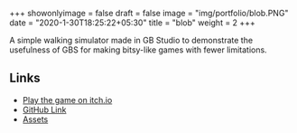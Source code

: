 +++
showonlyimage = false
draft = false
image = "img/portfolio/blob.PNG"
date = "2020-1-30T18:25:22+05:30"
title = "blob"
weight = 2
+++

A simple walking simulator made in GB Studio to demonstrate the usefulness of GBS for making bitsy-like games with fewer limitations.

## Links
* [Play the game on itch.io](https://uncoolanduncouth.itch.io/blob)
* [GitHub Link](https://github.com/trwiley/blob)
* [Assets](https://uncoolanduncouth.itch.io/blob-the-asset-pack)